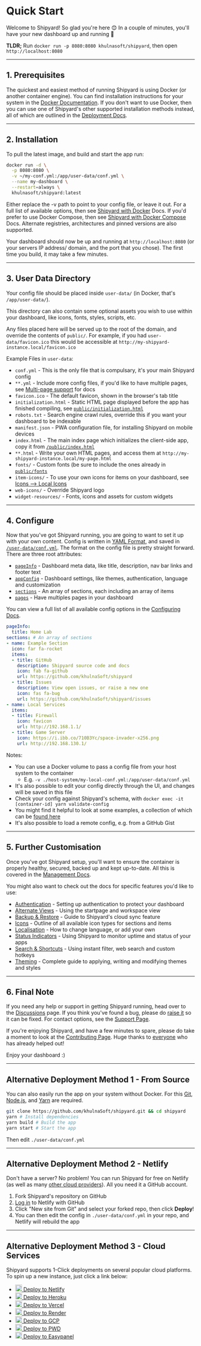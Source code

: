 # Quick Start

Welcome to Shipyard! So glad you're here 😊 In a couple of minutes, you'll have your new dashboard up and running 🚀

**TLDR;** Run `docker run -p 8080:8080 khulnasoft/shipyard`, then open `http://localhost:8080`

---

## 1. Prerequisites

The quickest and easiest method of running Shipyard is using Docker (or another container engine). You can find installation instructions for your system in the [Docker Documentation](https://docs.docker.com/get-docker/).
If you don't want to use Docker, then you can use one of Shipyard's other supported installation methods instead, all of which are outlined in the [Deployment Docs](https://github.com/khulnaSoft/shipyard/blob/master/docs/deployment.md).

---

## 2. Installation

To pull the latest image, and build and start the app run:

```bash
docker run -d \
  -p 8080:8080 \
  -v ~/my-conf.yml:/app/user-data/conf.yml \
  --name my-dashboard \
  --restart=always \
  khulnasoft/shipyard:latest
```

Either replace the -v path to point to your config file, or leave it out. For a full list of available options, then see [Shipyard with Docker](https://github.com/khulnaSoft/shipyard/blob/master/docs/deployment.md#deploy-with-docker) Docs. If you'd prefer to use Docker Compose, then see [Shipyard with Docker Compose](https://github.com/khulnaSoft/shipyard/blob/master/docs/deployment.md#using-docker-compose) Docs. Alternate registries, architectures and pinned versions are also supported.

Your dashboard should now be up and running at `http://localhost:8080` (or your servers IP address/ domain, and the port that you chose). The first time you build, it may take a few minutes.

---

## 3. User Data Directory

Your config file should be placed inside `user-data/` (in Docker, that's `/app/user-data/`).

This directory can also contain some optional assets you wish to use within your dashboard, like icons, fonts, styles, scripts, etc.

Any files placed here will be served up to the root of the domain, and override the contents of `public/`.
For example, if you had `user-data/favicon.ico` this would be accessible at `http://my-shipyard-instance.local/favicon.ico`

Example Files in `user-data`:
- `conf.yml` - This is the only file that is compulsary, it's your main Shipyard config
- `**.yml` - Include more config files, if you'd like to have multiple pages, see [Multi-page support](/docs/pages-and-sections.md#multi-page-support) for docs
- `favicon.ico` - The default favicon, shown in the browser's tab title
- `initialization.html` - Static HTML page displayed before the app has finished compiling, see [`public/initialization.html`](https://github.com/khulnaSoft/shipyard/blob/master/public/initialization.html)
- `robots.txt` - Search engine crawl rules, override this if you want your dashboard to be indexable
- `manifest.json` - PWA configuration file, for installing Shipyard on mobile devices
- `index.html` - The main index page which initializes the client-side app, copy it from [`/public/index.html`](https://github.com/khulnaSoft/shipyard/blob/master/public/index.html)
- `**.html` - Write your own HTML pages, and access them at `http://my-shipyard-instance.local/my-page.html`
- `fonts/` - Custom fonts (be sure to include the ones already in [`public/fonts`](https://github.com/khulnaSoft/shipyard/tree/master/public/fonts)
- `item-icons/` - To use your own icons for items on your dashboard, see [Icons --> Local Icons](/docs/icons.md#local-icons)
- `web-icons/` - Override Shipyard logo
- `widget-resources/` - Fonts, icons and assets for custom widgets

---

## 4. Configure

Now that you've got Shipyard running, you are going to want to set it up with your own content.
Config is written in [YAML Format](https://yaml.org/), and saved in [`/user-data/conf.yml`](https://github.com/khulnaSoft/shipyard/blob/master/user-data/conf.yml).
The format on the config file is pretty straight forward. There are three root attributes:

- [`pageInfo`](https://github.com/khulnaSoft/shipyard/blob/master/docs/configuring.md#pageinfo) - Dashboard meta data, like title, description, nav bar links and footer text
- [`appConfig`](https://github.com/khulnaSoft/shipyard/blob/master/docs/configuring.md#appconfig-optional) - Dashboard settings, like themes, authentication, language and customization
- [`sections`](https://github.com/khulnaSoft/shipyard/blob/master/docs/configuring.md#section) - An array of sections, each including an array of items
- [`pages`](https://github.com/khulnaSoft/shipyard/blob/master/docs/configuring.md#pages-optional) - Have multiples pages in your dashboard

You can view a full list of all available config options in the [Configuring Docs](https://github.com/khulnaSoft/shipyard/blob/master/docs/configuring.md).

```yaml
pageInfo:
  title: Home Lab
sections: # An array of sections
- name: Example Section
  icon: far fa-rocket
  items:
  - title: GitHub
    description: Shipyard source code and docs
    icon: fab fa-github
    url: https://github.com/khulnaSoft/shipyard
  - title: Issues
    description: View open issues, or raise a new one
    icon: fas fa-bug
    url: https://github.com/khulnaSoft/shipyard/issues
- name: Local Services
  items:
  - title: Firewall
    icon: favicon
    url: http://192.168.1.1/
  - title: Game Server
    icon: https://i.ibb.co/710B3Yc/space-invader-x256.png
    url: http://192.168.130.1/
```

Notes:

- You can use a Docker volume to pass a config file from your host system to the container
  - E.g. `-v ./host-system/my-local-conf.yml:/app/user-data/conf.yml`
- It's also possible to edit your config directly through the UI, and changes will be saved in this file
- Check your config against Shipyard's schema, with `docker exec -it [container-id] yarn validate-config`
- You might find it helpful to look at some examples, a collection of which can be [found here](https://gist.github.com/KhulnaSoft-bot/000f712a5ce98f212817d20bc16bab10)
- It's also possible to load a remote config, e.g. from a GitHub Gist

---

## 5. Further Customisation

Once you've got Shipyard setup, you'll want to ensure the container is properly healthy, secured, backed up and kept up-to-date. All this is covered in the [Management Docs](https://github.com/khulnaSoft/shipyard/blob/master/docs/management.md).

You might also want to check out the docs for specific features you'd like to use:

- [Authentication](/docs/authentication.md) - Setting up authentication to protect your dashboard
- [Alternate Views](/docs/alternate-views.md) - Using the startpage and workspace view
- [Backup & Restore](/docs/backup-restore.md) - Guide to Shipyard's cloud sync feature
- [Icons](/docs/icons.md) - Outline of all available icon types for sections and items
- [Localisation](/docs/multi-language-support.md) - How to change language, or add your own
- [Status Indicators](/docs/status-indicators.md) - Using Shipyard to monitor uptime and status of your apps
- [Search & Shortcuts](/docs/searching.md) - Using instant filter, web search and custom hotkeys
- [Theming](/docs/theming.md) - Complete guide to applying, writing and modifying themes and styles

---

## 6. Final Note

If you need any help or support in getting Shipyard running, head over to the [Discussions](https://github.com/khulnaSoft/shipyard/discussions) page. If you think you've found a bug, please do [raise it](https://github.com/khulnaSoft/shipyard/issues/new/choose) so it can be fixed. For contact options, see the [Support Page](https://github.com/khulnaSoft/shipyard/blob/master/.github/SUPPORT.md).

If you're enjoying Shipyard, and have a few minutes to spare, please do take a moment to look at the [Contributing Page](https://github.com/khulnaSoft/shipyard/blob/master/docs/contributing.md). Huge thanks to [everyone](https://github.com/khulnaSoft/shipyard/blob/master/docs/credits.md) who has already helped out!

Enjoy your dashboard :)

---

## Alternative Deployment Method 1 - From Source

You can also easily run the app on your system without Docker. For this [Git](https://git-scm.com/downloads), [Node.js](https://nodejs.org/), and [Yarn](https://yarnpkg.com/) are required.

```bash
git clone https://github.com/khulnaSoft/shipyard.git && cd shipyard
yarn # Install dependencies
yarn build # Build the app
yarn start # Start the app
```

Then edit `./user-data/conf.yml`

---

## Alternative Deployment Method 2 - Netlify

Don't have a server? No problem! You can run Shipyard for free on Netlify (as well as many [other cloud providers](./docs/deployment.md#deploy-to-cloud-service)). All you need it a GitHub account.

1. Fork Shipyard's repository on GitHub
2. [Log in](app.netlify.com/login/) to Netlify with GitHub
3. Click "New site from Git" and select your forked repo, then click **Deploy**!
4. You can then edit the config in `./user-data/conf.yml` in your repo, and Netlify will rebuild the app

---

## Alternative Deployment Method 3 - Cloud Services

Shipyard supports 1-Click deployments on several popular cloud platforms. To spin up a new instance, just click a link below:

- [<img src="https://i.ibb.co/ZxtzrP3/netlify.png" width="18"/> Deploy to Netlify](https://app.netlify.com/start/deploy?repository=https://github.com/khulnasoft/shipyard)
- [<img src="https://i.ibb.co/d2P1WZ7/heroku.png" width="18"/> Deploy to Heroku](https://heroku.com/deploy?template=https://github.com/khulnaSoft/shipyard)
- [<img src="https://i.ibb.co/Ld2FZzb/vercel.png" width="18"/> Deploy to Vercel](https://vercel.com/new/project?template=https://github.com/khulnasoft/shipyard)
- [<img src="https://i.ibb.co/xCHtzgh/render.png" width="18"/> Deploy to Render](https://render.com/deploy?repo=https://github.com/khulnasoft/shipyard/tree/deploy_render)
- [<img src="https://i.ibb.co/J7MGymY/googlecloud.png" width="18"/> Deploy to GCP](https://deploy.cloud.run/?git_repo=https://github.com/khulnasoft/shipyard.git)
- [<img src="https://i.ibb.co/HVWVYF7/docker.png" width="18"/> Deploy to PWD](https://labs.play-with-docker.com/?stack=https://raw.githubusercontent.com/khulnaSoft/shipyard/master/docker-compose.yml)
- [<img src="https://i.ibb.co/7NxnM2P/easypanel.png" width="18"/> Deploy to Easypanel](https://easypanel.io/docs/templates/shipyard)
